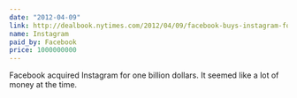 ```yaml
---
date: "2012-04-09"
link: http://dealbook.nytimes.com/2012/04/09/facebook-buys-instagram-for-1-billion/?_r=0
name: Instagram
paid_by: Facebook
price: 1000000000
---
```


Facebook acquired Instagram for one billion dollars. It seemed like a lot of money at the time.
